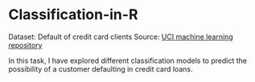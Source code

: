 # Classification-in-R
Dataset: Default of credit card clients
Source: <a href= "https://archive.ics.uci.edu/ml/datasets/default+of+credit+card+clients" target = "_blank"> UCI machine learning repository</a>

In this task, I have explored different classification models to predict the possibility of a customer defaulting in credit card loans.
